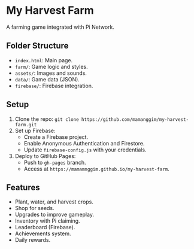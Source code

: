 # My Harvest Farm

A farming game integrated with Pi Network.

## Folder Structure
- `index.html`: Main page.
- `farm/`: Game logic and styles.
- `assets/`: Images and sounds.
- `data/`: Game data (JSON).
- `firebase/`: Firebase integration.

## Setup
1. Clone the repo: `git clone https://github.com/mamanggim/my-harvest-farm.git`
2. Set up Firebase:
   - Create a Firebase project.
   - Enable Anonymous Authentication and Firestore.
   - Update `firebase-config.js` with your credentials.
3. Deploy to GitHub Pages:
   - Push to `gh-pages` branch.
   - Access at `https://mamamnggim.github.io/my-harvest-farm`.

## Features
- Plant, water, and harvest crops.
- Shop for seeds.
- Upgrades to improve gameplay.
- Inventory with Pi claiming.
- Leaderboard (Firebase).
- Achievements system.
- Daily rewards.
